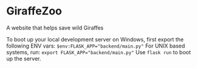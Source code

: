 # GiraffeZoo
A website that helps save wild Giraffes

To boot up your local development server on Windows, first export the following ENV vars:
```$env:FLASK_APP="backend/main.py"```
For UNIX based systems, run:
```export FLASK_APP="backend/main.py"```
Use `flask run` to boot up the server.




